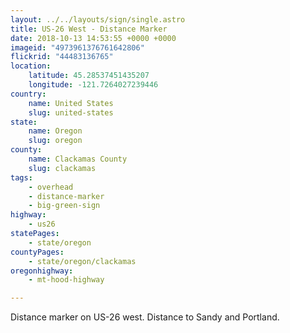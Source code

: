 ```yaml
---
layout: ../../layouts/sign/single.astro
title: US-26 West - Distance Marker
date: 2018-10-13 14:53:55 +0000 +0000
imageid: "4973961376761642806"
flickrid: "44483136765"
location:
    latitude: 45.28537451435207
    longitude: -121.7264027239446
country:
    name: United States
    slug: united-states
state:
    name: Oregon
    slug: oregon
county:
    name: Clackamas County
    slug: clackamas
tags:
    - overhead
    - distance-marker
    - big-green-sign
highway:
    - us26
statePages:
    - state/oregon
countyPages:
    - state/oregon/clackamas
oregonhighway:
    - mt-hood-highway

---
```

Distance marker on US-26 west.  Distance to Sandy and Portland.